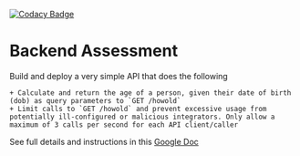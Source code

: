 [![Codacy Badge](https://app.codacy.com/project/badge/Grade/31384179c85f478a83385148a51eed37)](https://www.codacy.com/gh/endiesworld/age_calculator_django/dashboard?utm_source=github.com&amp;utm_medium=referral&amp;utm_content=endiesworld/age_calculator_django&amp;utm_campaign=Badge_Grade)
# Backend Assessment

Build and deploy a very simple API that does the following

    + Calculate and return the age of a person, given their date of birth (dob) as query parameters to `GET /howold`
    + Limit calls to `GET /howold` and prevent excessive usage from potentially ill-configured or malicious integrators. Only allow a maximum of 3 calls per second for each API client/caller

See full details and instructions in this [Google Doc](https://docs.google.com/document/d/1ma5vKz0j34gwI9WYrZddMM1ENlQddGOVFJ5qdSq2QlQ)